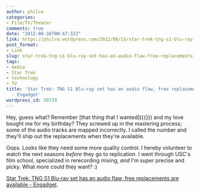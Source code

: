 ```yaml
---
author: philrw
categories:
- Film/TV/Theater
comments: true
date: "2012-08-16T00:47:32Z"
link: https://philrw.wordpress.com/2012/08/15/star-trek-tng-s1-blu-ray-set-has-an-audio-flaw-free-replacements-are-available-engadget/
post_format:
- Link
slug: star-trek-tng-s1-blu-ray-set-has-an-audio-flaw-free-replacements-are-available-engadget
tags:
- media
- Star Trek
- technology
- TV
title: 'Star Trek: TNG S1 Blu-ray set has an audio flaw, free replacements are available
  - Engadget'
wordpress_id: 50729
---
```


Hey, guess what? Remember [that thing that I wanted]({{<amazon B0083TUEHY>}}) and my love bought me for my birthday? They screwed up in the mastering process; some of the audio tracks are mapped incorrectly. I called the number and they'll ship out the replacements when they're available.

Oops. Looks like they need some more quality control. I hereby volunteer to watch the next seasons _before_ they go to replication. I went through USC's film school, specialized in rerecording mixing, _and_ I'm super precise and picky. What more could they want? :)

[Star Trek: TNG S1 Blu-ray set has an audio flaw, free replacements are available - Engadget](http://www.engadget.com/2012/08/01/star-trek-tng-s1-blu-ray-set-has-an-audio-flaw-free-replacemen/).
